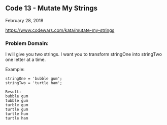## Code 13 - Mutate My Strings

February 28, 2018

https://www.codewars.com/kata/mutate-my-strings

### Problem Domain:
I will give you two strings. I want you to transform stringOne into stringTwo one letter at a time.

Example:
```
stringOne = 'bubble gum';
stringTwo = 'turtle ham';

Result:
bubble gum
tubble gum
turble gum
turtle gum
turtle hum
turtle ham
```